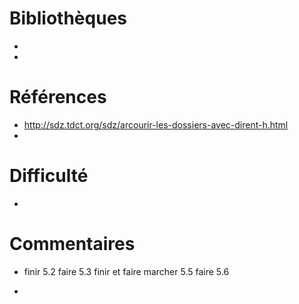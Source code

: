 # Bibliothèques
* 
*

# Références
* http://sdz.tdct.org/sdz/arcourir-les-dossiers-avec-dirent-h.html
*

# Difficulté
*

# Commentaires
* finir 5.2
faire 5.3
finir et faire marcher 5.5
faire 5.6

* 

